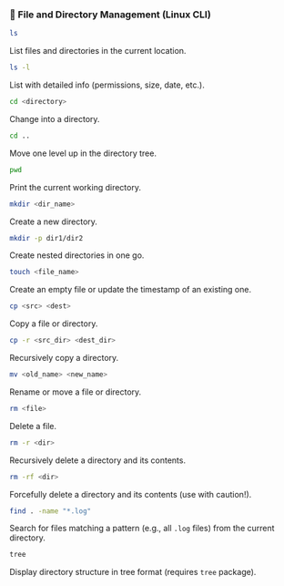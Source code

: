 ### 📁 File and Directory Management (Linux CLI)

```bash
ls
```
List files and directories in the current location.

```bash
ls -l
```
List with detailed info (permissions, size, date, etc.).

```bash
cd <directory>
```
Change into a directory.

```bash
cd ..
```
Move one level up in the directory tree.

```bash
pwd
```
Print the current working directory.

```bash
mkdir <dir_name>
```
Create a new directory.

```bash
mkdir -p dir1/dir2
```
Create nested directories in one go.

```bash
touch <file_name>
```
Create an empty file or update the timestamp of an existing one.

```bash
cp <src> <dest>
```
Copy a file or directory.

```bash
cp -r <src_dir> <dest_dir>
```
Recursively copy a directory.

```bash
mv <old_name> <new_name>
```
Rename or move a file or directory.

```bash
rm <file>
```
Delete a file.

```bash
rm -r <dir>
```
Recursively delete a directory and its contents.

```bash
rm -rf <dir>
```
Forcefully delete a directory and its contents (use with caution!).

```bash
find . -name "*.log"
```
Search for files matching a pattern (e.g., all `.log` files) from the current directory.

```bash
tree
```
Display directory structure in tree format (requires `tree` package).
